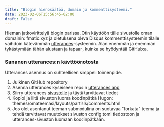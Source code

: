 ```yaml
---
title: "Blogin hienosäätöä, domain ja kommenttisysteemi."
date: 2023-02-06T15:56:45+02:00
draft: False
---
```

Hieman jatkovirittelyä blogin parissa. Otin käyttöön tälle sivustolle oman domainin: fmatic.xyz ja oletuksena oleva
Disqus kommenttisysteemin tilalle vaihdoin kätevämmän [utterances](https://utteranc.es)-systeemin. Alan enemmän ja 
enemmän tykästymään tähän alustaan ja tapaan, kuinka se hyödyntää GitHub:a. 

### Sananen utterances:n käyttöönotosta

Utterances asennus on suhteellisen simppeli toimenpide. 

1. Julkinen GitHub repository
2. Asenna utterances kyseiseen repo:n [utterances app](https://github.com/apps/utterances)
3. Siirry utterances [sivustolle](https://utteranc.es/) ja täytä tarvittavat tiedot
4. Kopioi ja liitä sivuston luoma koodinpätkä Hugon: themes/omateemasi/layouts/partials/comments.html
5. Jos olet asentanut teeman submodulina on suotavaa "forkata" teema ja tehdä tarvittavat muutokset sivuston config.toml
tiedostoon ja utterances-sivuston luomaan koodinpätkään.

